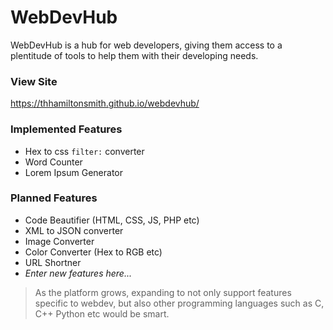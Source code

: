 # WebDevHub

WebDevHub is a hub for web developers, giving them access 
to a plentitude of tools to help them with their developing 
needs.

### View Site
https://thhamiltonsmith.github.io/webdevhub/

### Implemented Features
- Hex to css `filter:` converter
- Word Counter
- Lorem Ipsum Generator

### Planned Features
- Code Beautifier (HTML, CSS, JS, PHP etc)
- XML to JSON converter
- Image Converter
- Color Converter (Hex to RGB etc)
- URL Shortner
- *Enter new features here...*

> As the platform grows, expanding to not only support features 
> specific to webdev, but also other programming languages such as 
> C, C++ Python etc would be smart.
